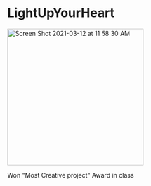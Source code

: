 # LightUpYourHeart
<img width="310" alt="Screen Shot 2021-03-12 at 11 58 30 AM" src="https://user-images.githubusercontent.com/109175121/178585252-35acd68c-1ae6-436c-85fd-238620ec82e2.png">

Won "Most Creative project" Award in class
